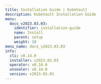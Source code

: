 ```yaml
---
title: Installation Guide | KubeVault
description: KubeVault Installation Guide
menu:
  docs_v2023.03.03:
    identifier: installation-guide
    name: Install
    parent: setup
    weight: 10
menu_name: docs_v2023.03.03
info:
  cli: v0.14.0
  installer: v2023.03.03
  operator: v0.14.0
  unsealer: v0.14.0
  version: v2023.03.03
---
```


